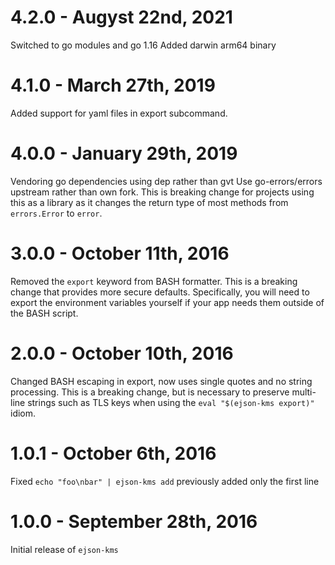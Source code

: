 # 4.2.0 - Augyst 22nd, 2021

Switched to go modules and go 1.16
Added darwin arm64 binary

# 4.1.0 - March 27th, 2019

Added support for yaml files in export subcommand.

# 4.0.0 - January 29th, 2019

Vendoring go dependencies using dep rather than gvt
Use go-errors/errors upstream rather than own fork. This is breaking change for projects using this as a library as it changes the return type of most methods from `errors.Error` to `error`.

# 3.0.0 - October 11th, 2016

Removed the `export` keyword from BASH formatter.
This is a breaking change that provides more secure defaults. Specifically,
you will need to export the environment variables yourself if your app needs
them outside of the BASH script.

# 2.0.0 - October 10th, 2016

Changed BASH escaping in export, now uses single quotes and no string processing.
This is a breaking change, but is necessary to preserve multi-line strings such
as TLS keys when using the `eval "$(ejson-kms export)"` idiom.

# 1.0.1 - October 6th, 2016

Fixed `echo "foo\nbar" | ejson-kms add` previously added only the first line

# 1.0.0 - September 28th, 2016

Initial release of `ejson-kms`
